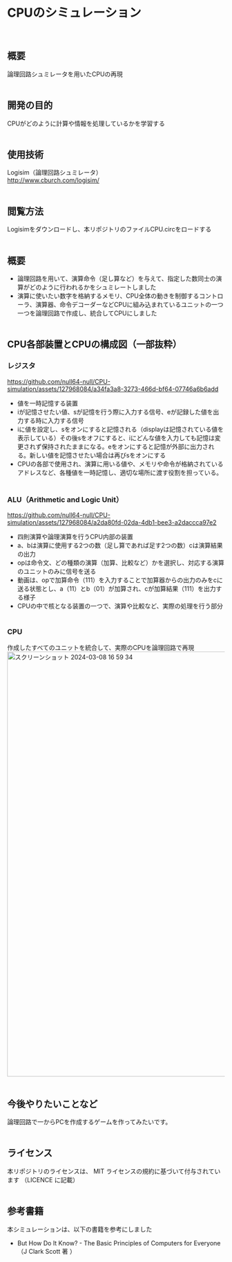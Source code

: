 # CPUのシミュレーション
<br>

## 概要
論理回路シュミレータを用いたCPUの再現
<br><br>

## 開発の目的
CPUがどのように計算や情報を処理しているかを学習する
<br><br>

## 使用技術
Logisim（論理回路シュミレータ）<br> http://www.cburch.com/logisim/
<br><br>

## 閲覧方法
Logisimをダウンロードし、本リポジトリのファイルCPU.circをロードする
<br><br>

## 概要
- 論理回路を用いて、演算命令（足し算など）を与えて、指定した数同士の演算がどのように行われるかをシュミレートしました
- 演算に使いたい数字を格納するメモリ、CPU全体の動きを制御するコントローラ、演算器、命令デコーダーなどCPUに組み込まれているユニットの一つ一つを論理回路で作成し、統合してCPUにしました
<br><br>

## CPU各部装置とCPUの構成図（一部抜粋）
### レジスタ
https://github.com/null64-null/CPU-simulation/assets/127968084/a34fa3a8-3273-466d-bf64-07746a6b6add
- 値を一時記憶する装置
- iが記憶させたい値、sが記憶を行う際に入力する信号、eが記録した値を出力する時に入力する信号
- iに値を設定し、sをオンにすると記憶される（displayは記憶されている値を表示している）その後sをオフにすると、iにどんな値を入力しても記憶は変更されず保持されたままになる。eをオンにすると記憶が外部に出力される。新しい値を記憶させたい場合は再びsをオンにする
- CPUの各部で使用され、演算に用いる値や、メモリや命令が格納されているアドレスなど、各種値を一時記憶し、適切な場所に渡す役割を担っている。
<br><br>

### ALU（Arithmetic and Logic Unit）
https://github.com/null64-null/CPU-simulation/assets/127968084/a2da80fd-02da-4db1-bee3-a2daccca97e2
- 四則演算や論理演算を行うCPU内部の装置
- a、bは演算に使用する2つの数（足し算であれば足す2つの数）cは演算結果の出力
- opは命令文、どの種類の演算（加算、比較など）かを選択し、対応する演算のユニットのみに信号を送る
- 動画は、opで加算命令（111）を入力することで加算器からの出力のみをcに送る状態とし、a（11）とb（01）が加算され、cが加算結果（111）を出力する様子
- CPUの中で核となる装置の一つで、演算や比較など、実際の処理を行う部分
<br><br>

### CPU
作成したすべてのユニットを統合して、実際のCPUを論理回路で再現
<img width="981" alt="スクリーンショット 2024-03-08 16 59 34" src="https://github.com/null64-null/CPU-simulation/assets/127968084/034c806e-4824-49b9-a3b6-4ed5a9377743">
<br><br>

## 今後やりたいことなど
論理回路で一からPCを作成するゲームを作ってみたいです。
<br><br>

## ライセンス
本リポジトリのライセンスは、 MIT ライセンスの規約に基づいて付与されています
（LICENCE に記載）
<br><br>

## 参考書籍
本シミュレーションは、以下の書籍を参考にしました
- But How Do It Know? - The Basic Principles of Computers for Everyone  （J Clark Scott 著 ）
